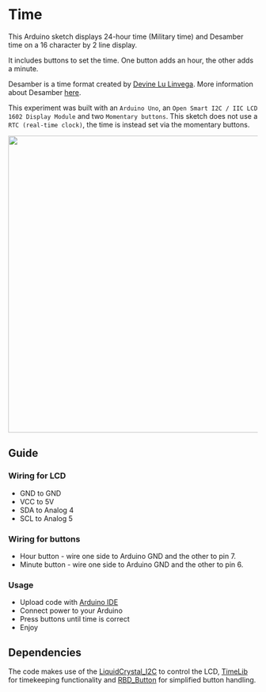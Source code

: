 # Time

This Arduino sketch displays 24-hour time (Military time) and Desamber time on a 16 character by 2 line display.

It includes buttons to set the time. One button adds an hour, the other adds a minute.

Desamber is a time format created by [Devine Lu Linvega](https://github.com/neauoire). More information about Desamber [here](https://wiki.xxiivv.com/#clock).

This experiment was built with an `Arduino Uno`, an `Open Smart I2C / IIC LCD 1602 Display Module` and two `Momentary buttons`. This sketch does not use a `RTC (real-time clock)`, the time is instead set via the momentary buttons.

<img src='https://raw.githubusercontent.com/kormyen/Ardusamber/master/000-16x2-Time/PREVIEW.jpg' width="600"/>


## Guide

### Wiring for LCD

- GND to GND
- VCC to 5V
- SDA to Analog 4
- ​SCL to Analog 5

### Wiring for buttons

- Hour button - wire one side to Arduino GND and the other to pin 7.
- Minute button - wire one side to Arduino GND and the other to pin 6.

### Usage

- Upload code with [Arduino IDE](https://www.arduino.cc/en/Main/Software)
- Connect power to your Arduino
- Press buttons until time is correct
- Enjoy


## Dependencies

The code makes use of the [LiquidCrystal_I2C](https://github.com/marcoschwartz/LiquidCrystal_I2C) to control the LCD, [TimeLib](https://github.com/PaulStoffregen/Time) for timekeeping functionality and [RBD_Button](https://github.com/alextaujenis/RBD_Button) for simplified button handling.